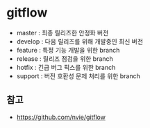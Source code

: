 # gitflow



- master : 최종 릴리즈한 안정화 버전
- develop : 다음 릴리즈를 위해 개발중인 최신 버전
- feature : 특정 기능 개발을 위한 branch
- release : 릴리즈 점검을 위한 branch
- hotfix : 긴급 버그 픽스를 위한 branch
- support : 버전 호환성 문제 처리를 위한 branch

## 참고
- https://github.com/nvie/gitflow
